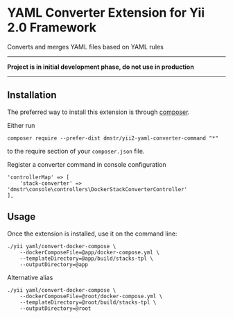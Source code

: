 YAML Converter Extension for Yii 2.0 Framework
==============================================

Converts and merges YAML files based on YAML rules

---

**Project is in initial development phase, do not use in production**

---


Installation
------------

The preferred way to install this extension is through [composer](http://getcomposer.org/download/).

Either run

```
composer require --prefer-dist dmstr/yii2-yaml-converter-command "*"
```

to the require section of your `composer.json` file.

Register a converter command in console configuration

	'controllerMap' => [
		'stack-converter' => 'dmstr\console\controllers\DockerStackConverterController'
	],

Usage
-----

Once the extension is installed, use it on the command line:

    ./yii yaml/convert-docker-compose \
        --dockerComposeFile=@app/docker-compose.yml \
        --templateDirectory=@app/build/stacks-tpl \
        --outputDirectory=@app
        
Alternative alias        

    ./yii yaml/convert-docker-compose \
        --dockerComposeFile=@root/docker-compose.yml \
        --templateDirectory=@root/build/stacks-tpl \
        --outputDirectory=@root
